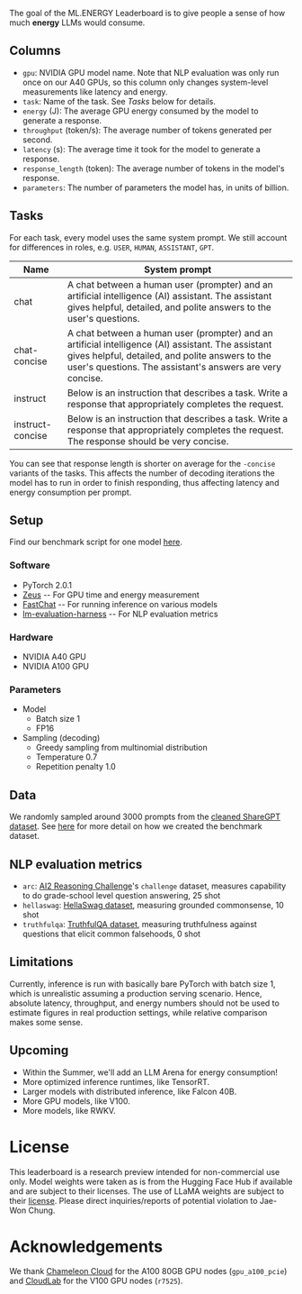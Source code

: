 The goal of the ML.ENERGY Leaderboard is to give people a sense of how much **energy** LLMs would consume.

## Columns

- `gpu`: NVIDIA GPU model name. Note that NLP evaluation was only run once on our A40 GPUs, so this column only changes system-level measurements like latency and energy.
- `task`: Name of the task. See *Tasks* below for details.
- `energy` (J): The average GPU energy consumed by the model to generate a response.
- `throughput` (token/s): The average number of tokens generated per second.
- `latency` (s): The average time it took for the model to generate a response.
- `response_length` (token): The average number of tokens in the model's response.
- `parameters`: The number of parameters the model has, in units of billion.

## Tasks

For each task, every model uses the same system prompt. We still account for differences in roles, e.g. `USER`, `HUMAN`, `ASSISTANT`, `GPT`.

| Name | System prompt |
|--|--|
| chat | A chat between a human user (prompter) and an artificial intelligence (AI) assistant. The assistant gives helpful, detailed, and polite answers to the user's questions. |
| chat-concise | A chat between a human user (prompter) and an artificial intelligence (AI) assistant. The assistant gives helpful, detailed, and polite answers to the user's questions. The assistant's answers are very concise. |
| instruct | Below is an instruction that describes a task. Write a response that appropriately completes the request. |
| instruct-concise | Below is an instruction that describes a task. Write a response that appropriately completes the request. The response should be very concise. |

You can see that response length is shorter on average for the `-concise` variants of the tasks.
This affects the number of decoding iterations the model has to run in order to finish responding, thus affecting latency and energy consumption per prompt.

## Setup

Find our benchmark script for one model [here](https://github.com/ml-energy/leaderboard/blob/master/benchmark.py).

### Software

- PyTorch 2.0.1
- [Zeus](https://ml.energy/zeus) -- For GPU time and energy measurement
- [FastChat](https://github.com/lm-sys/fastchat) -- For running inference on various models
- [lm-evaluation-harness](https://github.com/EleutherAI/lm-evaluation-harness/commit/72b7f0c00a6ff94632c5b873fc24e093ae74fa47) -- For NLP evaluation metrics

### Hardware

- NVIDIA A40 GPU
- NVIDIA A100 GPU

### Parameters

- Model
  - Batch size 1
  - FP16
- Sampling (decoding)
  - Greedy sampling from multinomial distribution
  - Temperature 0.7
  - Repetition penalty 1.0

## Data

We randomly sampled around 3000 prompts from the [cleaned ShareGPT dataset](https://huggingface.co/datasets/anon8231489123/ShareGPT_Vicuna_unfiltered).
See [here](https://github.com/ml-energy/leaderboard/tree/master/sharegpt) for more detail on how we created the benchmark dataset.

## NLP evaluation metrics

- `arc`: [AI2 Reasoning Challenge](https://allenai.org/data/arc)'s `challenge` dataset, measures capability to do grade-school level question answering, 25 shot
- `hellaswag`: [HellaSwag dataset](https://allenai.org/data/hellaswag), measuring grounded commonsense, 10 shot
- `truthfulqa`: [TruthfulQA dataset](https://arxiv.org/abs/2109.07958), measuring truthfulness against questions that elicit common falsehoods, 0 shot

## Limitations

Currently, inference is run with basically bare PyTorch with batch size 1, which is unrealistic assuming a production serving scenario.
Hence, absolute latency, throughput, and energy numbers should not be used to estimate figures in real production settings, while relative comparison makes some sense.

## Upcoming

- Within the Summer, we'll add an LLM Arena for energy consumption!
- More optimized inference runtimes, like TensorRT.
- Larger models with distributed inference, like Falcon 40B.
- More GPU models, like V100.
- More models, like RWKV.

# License

This leaderboard is a research preview intended for non-commercial use only.
Model weights were taken as is from the Hugging Face Hub if available and are subject to their licenses.
The use of LLaMA weights are subject to their [license](https://github.com/facebookresearch/llama/blob/main/MODEL_CARD.md).
Please direct inquiries/reports of potential violation to Jae-Won Chung.

# Acknowledgements

We thank [Chameleon Cloud](https://www.chameleoncloud.org/) for the A100 80GB GPU nodes (`gpu_a100_pcie`) and [CloudLab](https://cloudlab.us/) for the V100 GPU nodes (`r7525`).
